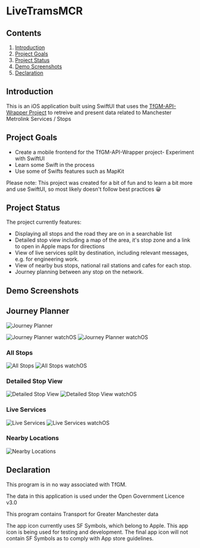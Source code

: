 # LiveTramsMCR

## Contents
1. [Introduction](#introduction)
2. [Project Goals](#project-goals)
3. [Project Status](#project-status)
4. [Demo Screenshots](#demo-screenshots)
5. [Declaration](#declaration)


## Introduction
This is an iOS application built using SwiftUI that uses the [TfGM-API-Wrapper Project](https://github.com/dave-t-c/TfGM-API-Wrapper) to retreive and present data related to Manchester Metrolink Services / Stops

## Project Goals
- Create a mobile frontend for the TfGM-API-Wrapper project- Experiment with SwiftUI
- Learn some Swift in the process
- Use some of Swifts features such as MapKit

Please note: This project was created for a bit of fun and to learn a bit more and use SwiftUI, so most likely doesn't follow best practices 😀

## Project Status
The project currently features:
- Displaying all stops and the road they are on in a searchable list
- Detailed stop view including a map of the area, it's stop zone and a link to open in Apple maps for directions
- View of live services split by destination, including relevant messages, e.g. for engineering work.
- View of nearby bus stops, national rail stations and cafes for each stop.
- Journey planning between any stop on the network.

## Demo Screenshots
## Journey Planner
![Journey Planner](./Demo-Screenshots/journey-planner.png)

![Journey Planner watchOS](./Demo-Screenshots/journey-planner-watchOS-1.png) 
![Journey Planner watchOS](./Demo-Screenshots/journey-planner-watchOS-2.png)
### All Stops
![All Stops](./Demo-Screenshots/all-stops.png)
![All Stops watchOS](./Demo-Screenshots/all-stops-watchOS.png)

### Detailed Stop View
![Detailed Stop View](./Demo-Screenshots/stop-info.png)
![Detailed Stop View watchOS](./Demo-Screenshots/stop-info-watchOS.png)

### Live Services
![Live Services](./Demo-Screenshots/live-services.png)
![Live Services watchOS](./Demo-Screenshots/live-services-watchOS.png)

### Nearby Locations
![Nearby Locations](./Demo-Screenshots/nearby.png)

## Declaration
This program is in no way associated with TfGM.

The data in this application is used under the Open Government Licence v3.0

This program contains Transport for Greater Manchester data

The app icon currently uses SF Symbols, which belong to Apple. This app icon is being used for testing and development. The final app icon will not contain SF Symbols as to comply with App store guidelines. 
